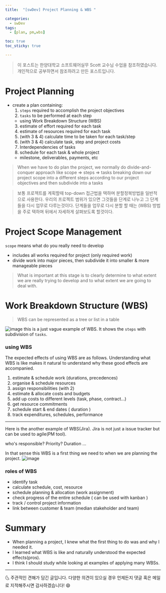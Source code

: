 ```yaml
---
title:  "[swDev] Project Planning & WBS "

categories:
  - swDev
tags:
  - [plan, pm,wbs]

toc: true
toc_sticky: true

---
```

> 이 포스트는 한양대학교 소프트웨어실무 Scott 교수님 수업을 참조하였습니다. 개인적으로 공부하면서 참조하려고 만든 포스트입니다.


# Project Planning

- create a plan containing:
  1. `steps` required to accomplish the project objectives
  2. `tasks` to be performed at each step
    - using Work Breakdown Structure (WBS)
  3. estimate of effort required for each task
  4. estimate of resources required for each task
  5. (with 3 & 4) calculate time to be taken for each task/step
  6. (with 3 & 4) calculate task, step and project costs
  7. Interdependencies of tasks
  8. schedule for each task & whole project
    - milestone, deliverables, payments, etc

> When we have to do plan the project, we normally do divide-and-conquer approach like scope => steps => tasks
> breaking down our project scope into a different steps according to our project objectives
> and then subdivide into a tasks

> 보통 프로젝트를 계획할때 top-down 접근법을 택하며 분할정복방법을 일반적으로 사용한다. 우리의 프로젝트 범위가 있으면 그것들을 단계로 나누고 그 단계들을 다시 업무로 다루는것이다.
> 단계들을 업무로 다시 분할 할 때는 (WBS) 방법을 주로 택하며 뒤에서 자세하게 살펴보도록 할것이다.



# Project Scope Management
`scope` means what do you really need to develop

- includes all works required for project (only required work)
- divide work into major pieces, then subdivide it into smaller & more manageable pieces

> What is important at this stage is to clearly determine to what extent we are really trying to develop and to what extent we are going to deal with.


# Work Breakdown Structure (WBS)
> WBS can be represented as a tree or list in a table

![image](https://user-images.githubusercontent.com/69495129/138495698-a9a66532-27b4-4fbc-8d72-43585b25207d.png)
this is a just vague example of WBS.
It shows the `steps` with subdivision of `tasks`.

### using WBS
The expected effects of using WBS are as follows. Understanding what WBS is like makes it natural to understand why these good effects are accompanied.

1. estimate & schedule work (durations, precedences)
2. organise & schedule resources
3. assign responsibilities (with 2)
4. estimate & allocate costs and budgets
5. add up costs to different levels (task, phase, contract...)
6. get resource commitments
7. schedule start & end dates ( duration ) 
8. track expenditures, schedules, performance

***
Here is the another example of WBS(Jira).
Jira is not just a issue tracker but can be used to agile(PM tool).

who's responsible?
Priority?
Duration ...

In that sense this WBS is a first thing we need to when we are planning the project.
![image](https://user-images.githubusercontent.com/69495129/138498207-92bd9a94-63a9-4f54-8008-044a112f6fd6.png)

### roles of WBS
- identify task
- calculate schedule, cost, resource
- schedule planning & allocation (work assignment)
- check progress of the entire schedule ( can be used with kanban )
- track / control project information
- link between customer & team (median stakeholder and team)


# Summary
- When planning a project, I knew what the first thing to do was and why I needed it.
- I learned what WBS is like and naturally understood the expected effects(pros).
- I think I should study while looking at examples of applying many WBSs.

***


🌜 주관적인 견해가 담긴 글입니다. 다양한 의견이 있으실 경우
언제든지 댓글 혹은 메일로 지적해주시면 감사하겠습니다! 😄

